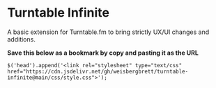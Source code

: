 # Turntable Infinite
A basic extension for Turntable.fm to bring strictly UX/UI changes and additions.

**Save this below as a bookmark by copy and pasting it as the URL**

`$('head').append('<link rel="stylesheet" type="text/css" href="https://cdn.jsdelivr.net/gh/weisbergbrett/turntable-infinite@main/css/style.css">');`
